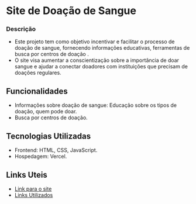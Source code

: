 # Site de Doação de Sangue

### Descrição
- Este projeto tem como objetivo incentivar e facilitar o processo de doação de sangue, fornecendo informações educativas, ferramentas de busca por centros de doação . 
- O site visa aumentar a conscientização sobre a importância de doar sangue e ajudar a conectar doadores com instituições que precisam de doações regulares.

## Funcionalidades
 - Informações sobre doação de sangue: Educação sobre os tipos de doação, quem pode doar.
 - Busca por centros de doação.
 
## Tecnologias Utilizadas
- Frontend: HTML, CSS, JavaScript.
- Hospedagem:  Vercel.

##  Links Uteis
- [Link para o site ](https://doar-sangue.vercel.app)
- [Links  Utilizados](https://docs.google.com/document/d/1ct2PoPs_JDdjFpU7ewL3c4Cu7wpF58WVzXKZGJipJxM/edit?usp=sharing)
